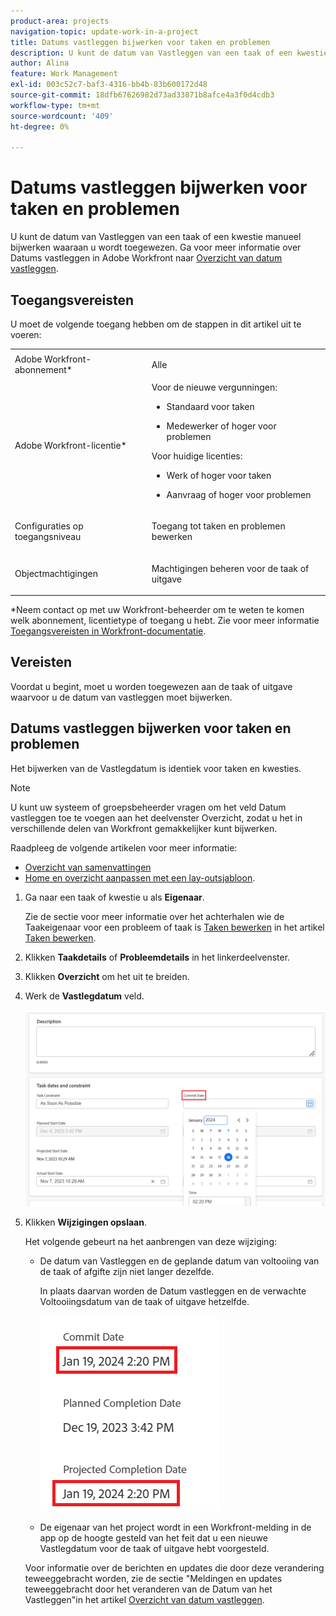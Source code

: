 ```yaml
---
product-area: projects
navigation-topic: update-work-in-a-project
title: Datums vastleggen bijwerken voor taken en problemen
description: U kunt de datum van Vastleggen van een taak of een kwestie manueel bijwerken waaraan u wordt toegewezen. Zie Overzicht datum vastleggen voor meer informatie over Datums vastleggen in Adobe Workfront.
author: Alina
feature: Work Management
exl-id: 003c52c7-baf3-4316-bb4b-83b600172d48
source-git-commit: 18dfb67626982d73ad33871b8afce4a3f0d4cdb3
workflow-type: tm+mt
source-wordcount: '409'
ht-degree: 0%

---
```



# Datums vastleggen bijwerken voor taken en problemen

U kunt de datum van Vastleggen van een taak of een kwestie manueel bijwerken waaraan u wordt toegewezen. Ga voor meer informatie over Datums vastleggen in Adobe Workfront naar [Overzicht van datum vastleggen](../../../manage-work/projects/updating-work-in-a-project/overview-of-commit-dates.md).

## Toegangsvereisten

<!--Audited: 01/2024-->

U moet de volgende toegang hebben om de stappen in dit artikel uit te voeren:

<table style="table-layout:auto"> 
 <col> 
 <col> 
 <tbody> 
  <tr> 
   <td role="rowheader">Adobe Workfront-abonnement*</td> 
   <td> <p>Alle</p> </td> 
  </tr> 
  <tr> 
   <td role="rowheader">Adobe Workfront-licentie*</td> 
   <td> 
   Voor de nieuwe vergunningen:
   <ul>
   <li><p>Standaard voor taken</p> </li>
   <li><p>Medewerker of hoger voor problemen</p></li>
   </ul>
   Voor huidige licenties:
<ul>
   <li><p>Werk of hoger voor taken</p></li> 
   <li><p>Aanvraag of hoger voor problemen</p></li>
</ul>

</td> 
  </tr> 
  <tr> 
   <td role="rowheader">Configuraties op toegangsniveau</td> 
   <td> <p>Toegang tot taken en problemen bewerken</p> </td> 
  </tr> 
  <tr> 
   <td role="rowheader">Objectmachtigingen</td> 
   <td> <p>Machtigingen beheren voor de taak of uitgave</p> </td> 
  </tr> 
 </tbody> 
</table>

*Neem contact op met uw Workfront-beheerder om te weten te komen welk abonnement, licentietype of toegang u hebt. Zie voor meer informatie [Toegangsvereisten in Workfront-documentatie](/help/quicksilver/administration-and-setup/add-users/access-levels-and-object-permissions/access-level-requirements-in-documentation.md).

## Vereisten

Voordat u begint, moet u worden toegewezen aan de taak of uitgave waarvoor u de datum van vastleggen moet bijwerken.

## Datums vastleggen bijwerken voor taken en problemen

Het bijwerken van de Vastlegdatum is identiek voor taken en kwesties.

>[!NOTE]
>
>U kunt uw systeem of groepsbeheerder vragen om het veld Datum vastleggen toe te voegen aan het deelvenster Overzicht, zodat u het in verschillende delen van Workfront gemakkelijker kunt bijwerken.
>
>Raadpleeg de volgende artikelen voor meer informatie:
>
>* [Overzicht van samenvattingen](/help/quicksilver/workfront-basics/the-new-workfront-experience/summary-overview.md)
>* [Home en overzicht aanpassen met een lay-outsjabloon](/help/quicksilver/administration-and-setup/customize-workfront/use-layout-templates/customize-home-summary-layout-template.md).


1. Ga naar een taak of kwestie u als **Eigenaar**.

   Zie de sectie voor meer informatie over het achterhalen wie de Taakeigenaar voor een probleem of taak is [Taken bewerken](../../../manage-work/tasks/manage-tasks/edit-tasks.md#assignments) in het artikel [Taken bewerken](../../../manage-work/tasks/manage-tasks/edit-tasks.md).

1. Klikken **Taakdetails** of **Probleemdetails** in het linkerdeelvenster.
1. Klikken **Overzicht** om het uit te breiden.
1. Werk de **Vastlegdatum** veld.

   ![](assets/task-commit-date-edit-highlighted-details-page.png)

1. Klikken **Wijzigingen opslaan**.

   Het volgende gebeurt na het aanbrengen van deze wijziging: 

   * De datum van Vastleggen en de geplande datum van voltooiing van de taak of afgifte zijn niet langer dezelfde.

     In plaats daarvan worden de Datum vastleggen en de verwachte Voltooiingsdatum van de taak of uitgave hetzelfde.

     ![](assets/task-projected-completion-date-in-details-highlighted-nwe-350x230.png)

   * De eigenaar van het project wordt in een Workfront-melding in de app op de hoogte gesteld van het feit dat u een nieuwe Vastlegdatum voor de taak of uitgave hebt voorgesteld.
   <!--* The Project Owner is notified in the Updates section that you have suggested a new Commit Date and they can, at this time, update the Planned Completion Date of the task or issue to match the Commit Date you suggested. This functionality is not supported in the new commenting experience. For information, see [The new commenting experience](/help/quicksilver/product-announcements/betas/new-commenting-experience-beta/unified-commenting-experience.md). -->

   <!--![](assets/project-owner-notification-update-stream-that-commit-date-affects-project-timeline-highlighted-nwe-350x139.png)-->

   Voor informatie over de berichten en updates die door deze verandering teweeggebracht worden, zie de sectie &quot;Meldingen en updates teweeggebracht door het veranderen van de Datum van het Vastleggen&quot;in het artikel [Overzicht van datum vastleggen](/help/quicksilver/manage-work/projects/updating-work-in-a-project/overview-of-commit-dates.md).

<!--at the Production update stream when removing legacy - replace the last bullet with: The Project Owner is notified in the Systems Activity and the All tabs of the Updates section that you have suggested a new Commit Date. They can then update the Planned Completion Date accordingly by editing the task or the issue.-->
